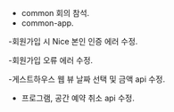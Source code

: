 - common 회의 참석. 
- common-app. 

-회원가입 시 Nice 본인 인증 에러 수정. 

-회원가입 오류 에러 수정. 

-게스트하우스 웹 뷰 날짜 선택 및 금액 api 수정. 

- 프로그램, 공간 예약 취소 api 수정. 
